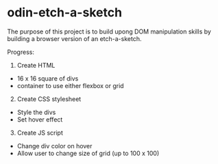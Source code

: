 # odin-etch-a-sketch

The purpose of this project is to build upong DOM manipulation skills by building a browser version of an etch-a-sketch.

Progress:

1. Create HTML

- 16 x 16 square of divs
- container to use either flexbox or grid

2. Create CSS stylesheet

- Style the divs
- Set hover effect

3. Create JS script

- Change div color on hover
- Allow user to change size of grid (up to 100 x 100)
